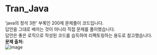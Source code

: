 # Tran_Java
'java의 정석 3판' 부록인 200제 문제풀이 코드입니다.<br>
답안을 그대로 배끼는 것이 아니라 직접 문제를 풀이했습니다.<br> 
답안은 좋은 로직으로 작성된 코드를 습득하여 리펙토링하는 용도로 참고했습니다.<br>
<strong>문제 출처:</strong><br>
![image](https://github.com/cyj083386/Tran_Java/assets/108727190/aac26883-07f4-43a4-b98c-5ba210cf217e)
